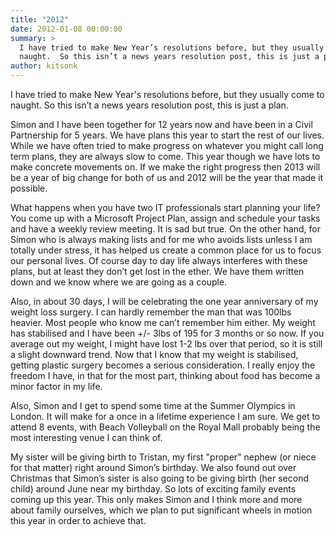 ```yaml
---
title: "2012"
date: 2012-01-08 00:00:00
summary: >
  I have tried to make New Year’s resolutions before, but they usually come to
  naught.  So this isn’t a news years resolution post, this is just a plan.
author: kitsonk
---
```


I have tried to make New Year's resolutions before, but they usually come to
naught. So this isn’t a news years resolution post, this is just a plan.

Simon and I have been together for 12 years now and have been in a Civil
Partnership for 5 years. We have plans this year to start the rest of our lives.
While we have often tried to make progress on whatever you might call long term
plans, they are always slow to come. This year though we have lots to make
concrete movements on. If we make the right progress then 2013 will be a year of
big change for both of us and 2012 will be the year that made it possible.

What happens when you have two IT professionals start planning your life? You
come up with a Microsoft Project Plan, assign and schedule your tasks and have a
weekly review meeting. It is sad but true. On the other hand, for Simon who is
always making lists and for me who avoids lists unless I am totally under
stress, it has helped us create a common place for us to focus our personal
lives. Of course day to day life always interferes with these plans, but at
least they don’t get lost in the ether. We have them written down and we know
where we are going as a couple.

Also, in about 30 days, I will be celebrating the one year anniversary of my
weight loss surgery. I can hardly remember the man that was 100lbs heavier. Most
people who know me can’t remember him either. My weight has stabilised and I
have been +/- 3lbs of 195 for 3 months or so now. If you average out my weight,
I might have lost 1-2 lbs over that period, so it is still a slight downward
trend. Now that I know that my weight is stabilised, getting plastic surgery
becomes a serious consideration. I really enjoy the freedom I have, in that for
the most part, thinking about food has become a minor factor in my life.

Also, Simon and I get to spend some time at the Summer Olympics in London. It
will make for a once in a lifetime experience I am sure. We get to attend 8
events, with Beach Volleyball on the Royal Mall probably being the most
interesting venue I can think of.

My sister will be giving birth to Tristan, my first "proper" nephew (or niece
for that matter) right around Simon’s birthday. We also found out over Christmas
that Simon’s sister is also going to be giving birth (her second child) around
June near my birthday. So lots of exciting family events coming up this year.
This only makes Simon and I think more and more about family ourselves, which we
plan to put significant wheels in motion this year in order to achieve that.

